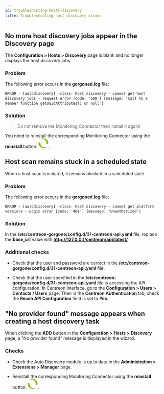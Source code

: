 ```yaml
---
id: troubleshooting-hosts-discovery
title: Troubleshooting host discovery issues
---
```


## No more host discovery jobs appear in the Discovery page

The **Configuration > Hosts > Discovery** page is blank and no longer displays the host discovery jobs.

### Problem

The following error occurs in the **gorgoned.log** file:

``` shell
ERROR - [autodiscovery] -class- host discovery - cannot get host discovery jobs - request error [code: '500'] [message: 'Call to a member function getUuidAttributes() on null']
```

### Solution

> Do not remove the Monitoring Connector then install it again!

You need to reinstall the corresponding Monitoring Connector using the **reinstall** button: ![image](../../assets/monitoring/discovery/reinstall-complete.png).

## Host scan remains stuck in a scheduled state

When a host scan is initiated, it remains blocked in a scheduled state.

### Problem

The following error occurs in the **gorgoned.log** file:

``` shell
ERROR - [autodiscovery] -class- host discovery - cannot get platform versions - Login error [code: '401'] [message: 'Unauthorized']
```

### Solution

In the **/etc/centreon-gorgone/config.d/31-centreon-api.yaml** file, replace the **base_url** value with **http://127.0.0.1/centreon/api/latest/**

### Additional checks

- Check that the user and password are correct in the **/etc/centreon-gorgone/config.d/31-centreon-api.yaml** file.

- Check that the user specified in the **/etc/centreon-gorgone/config.d/31-centreon-api.yaml** file is accessing the API configuration. In Centreon interface, go to the **Configuration > Users > Contacts / Users** page. Then in the **Centreon Authentication** tab, check the **Reach API Configuration** field is set to **Yes**.

## "No provider found" message appears when creating a host discovery task

When clicking the **ADD** button in the **Configuration > Hosts > Discovery** page, a "No provider found" message is displayed in the wizard.

### Checks

- Check the Auto Discovery module is up to date in the **Administration > Extensions > Manager** page.

- Reinstall the corresponding Monitoring Connector using the **reinstall** button: ![image](../../assets/monitoring/discovery/reinstall-complete.png).
